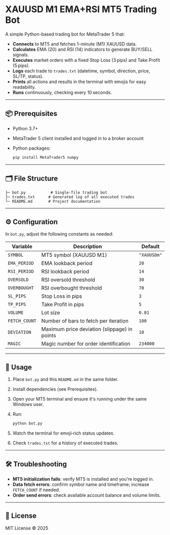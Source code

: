 # XAUUSD M1 EMA+RSI MT5 Trading Bot

A simple Python-based trading bot for MetaTrader 5 that:

* **Connects** to MT5 and fetches 1-minute (M1) XAUUSD data.
* **Calculates** EMA (20) and RSI (14) indicators to generate BUY/SELL signals.
* **Executes** market orders with a fixed Stop Loss (3 pips) and Take Profit (5 pips).
* **Logs** each trade to `trades.txt` (datetime, symbol, direction, price, SL/TP, status).
* **Prints** all actions and results in the terminal with emojis for easy readability.
* **Runs** continuously, checking every 10 seconds.

---

## 📦 Prerequisites

* Python 3.7+
* MetaTrader 5 client installed and logged in to a broker account
* Python packages:

  ```bash
  pip install MetaTrader5 numpy
  ```

---

## 🗂️ File Structure

```
├─ bot.py           # Single-file trading bot
├─ trades.txt      # Generated log of all executed trades
└─ README.md       # Project documentation
```

---

## ⚙️ Configuration

In `bot.py`, adjust the following constants as needed:

| Variable      | Description                                  | Default     |
| ------------- | -------------------------------------------- | ----------- |
| `SYMBOL`      | MT5 symbol (XAUUSD M1)                       | `"XAUUSDm"` |
| `EMA_PERIOD`  | EMA lookback period                          | `20`        |
| `RSI_PERIOD`  | RSI lookback period                          | `14`        |
| `OVERSOLD`    | RSI oversold threshold                       | `30`        |
| `OVERBOUGHT`  | RSI overbought threshold                     | `70`        |
| `SL_PIPS`     | Stop Loss in pips                            | `3`         |
| `TP_PIPS`     | Take Profit in pips                          | `5`         |
| `VOLUME`      | Lot size                                     | `0.01`      |
| `FETCH_COUNT` | Number of bars to fetch per iteration        | `100`       |
| `DEVIATION`   | Maximum price deviation (slippage) in points | `10`        |
| `MAGIC`       | Magic number for order identification        | `234000`    |

---

## 🚀 Usage

1. Place `bot.py` and this `README.md` in the same folder.
2. Install dependencies (see Prerequisites).
3. Open your MT5 terminal and ensure it's running under the same Windows user.
4. Run:

   ```bash
   python bot.py
   ```
5. Watch the terminal for emoji‑rich status updates.
6. Check `trades.txt` for a history of executed trades.

---

## 🛠️ Troubleshooting

* **MT5 initialization fails**: verify MT5 is installed and you’re logged in.
* **Data fetch errors**: confirm symbol name and timeframe; increase `FETCH_COUNT` if needed.
* **Order send errors**: check available account balance and volume limits.

---

## 📄 License

MIT License © 2025
